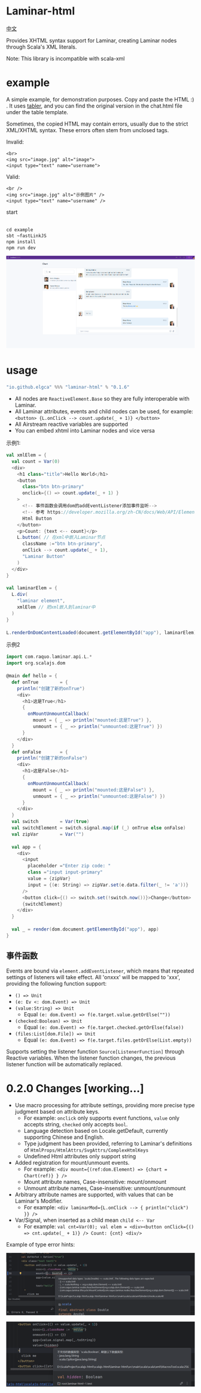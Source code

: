 # Laminar-html

[中文](readme.md)

Provides XHTML syntax support for Laminar, creating Laminar nodes through Scala's XML literals.

Note: This library is incompatible with scala-xml


# example

A simple example, for demonstration purposes. Copy and paste the HTML :) . 
It uses [tabler](https://preview.tabler.io/chat.html), and you can find the original 
version in the chat.html file under the table template.

Sometimes, the copied HTML may contain errors,
usually due to the strict XML/XHTML syntax.
These errors often stem from unclosed tags.

Invalid:

```xhtml
<br>
<img src="image.jpg" alt="image">
<input type="text" name="username">
```

Valid:

```xhtml
<br />
<img src="image.jpg" alt="示例图片" />
<input type="text" name="username" />
```

start

```shell

cd example
sbt ~fastLinkJS
npm install
npm run dev
```

![img_1.png](images/img_1.png)


# usage

```scala
"io.github.elgca" %%% "laminar-html" % "0.1.6"
```

- All nodes are `ReactiveElement.Base` so they are fully interoperable with Laminar.
- All Laminar attributes, events and child nodes can be used, for example: `<button> {L.onClick --> count.update(_ + 1)} </button>`
- All Airstream reactive variables are supported
- You can embed xhtml into Laminar nodes and vice versa

示例1:

```scala
val xmlElem = {
  val count = Var(0)
  <div>
    <h1 class="title">Hello World</h1>
    <button 
      class="btn btn-primary"
      onclick={() => count.update(_ + 1) }
    >
      <!-- 事件函数会调用dom的addEventListener添加事件监听-->
      <!-- 参考 https://developer.mozilla.org/zh-CN/docs/Web/API/Element/click_event-->
      Html Button
    </button>
    <p>Count: {text <-- count}</p>
    L.button( // 在xml中嵌入Laminar节点
      className :="btn btn-primary",
      onClick --> count.update(_ + 1),
      "Laminar Button"
    )
  </div>
}

val laminarElem = {
  L.div(
    "laminar element",
    xmlElem // 把xml嵌入到laminar中
  )
}

L.renderOnDomContentLoaded(document.getElementById("app"), laminarElem)
```

示例2

```scala
import com.raquo.laminar.api.L.*
import org.scalajs.dom

@main def hello = {
  def onTrue        = {
    println("创建了新的onTrue")
    <div>
      <h1>这是True</h1>
      {
        onMountUnmountCallback(
          mount = { _ => println("mounted:这是True") },
          unmount = { _ => println("unmounted:这是True") })
      }
    </div>
  }
  def onFalse       = {
    println("创建了新的onFalse")
    <div>
      <h1>这是False</h1>
      {
        onMountUnmountCallback(
          mount = { _ => println("mounted:这是False") },
          unmount = { _ => println("unmounted:这是False") })
      }
    </div>
  }
  val switch        = Var(true)
  val switchElement = switch.signal.map(if (_) onTrue else onFalse)
  val zipVar        = Var("")

  val app = {
    <div>
      <input
        placeholder ="Enter zip code: "
        class ="input input-primary"
        value = {zipVar}
        input = {(e: String) => zipVar.set(e.data.filter(_ != 'a'))}
      />
      <button click={() => switch.set(!switch.now())}>Change</button>
      {switchElement}
    </div>
  }

  val _ = render(dom.document.getElementById("app"), app)
}
```

## 事件函数

Events are bound via `element.addEventListener`, which means that repeated settings of listeners will take effect.
All 'onxxx' will be mapped to 'xxx', providing the following function support:

- `() => Unit`
- `(e: Ev <: dom.Event) => Unit`
- `(value:String) => Unit`
  - Equal `(e: dom.Event) => f(e.target.value.getOrElse(""))`
- `(checked:Boolean) => Unit`
  - Equal `(e: dom.Event) => f(e.target.checked.getOrElse(false))`
- `(files:List[dom.File]) => Unit`
  - Equal `(e: dom.Event) => f(e.target.files.getOrElse(List.empty))`

Supports setting the listener function `Source[ListenerFunction]` through Reactive variables.
When the listener function changes, the previous listener function will be automatically replaced.

# 0.2.0 Changes [working...]

- Use macro processing for attribute settings, providing more precise type judgment based on attribute keys.
  - For example: `onclick` only supports event functions, `value` only accepts string, `checked` only accepts `bool`.
  - Language detection based on Locale.getDefault, currently supporting Chinese and English.
  - Type judgment has been provided, referring to Laminar's definitions of `HtmlProps/HtmlAttrs/SvgAttrs/ComplexHtmlKeys`
  - Undefined Html attributes only support string
- Added registration for mount/unmount events.
  - For example: `<div mount={(ref:dom.Element) => {chart =  Chart(ref)} } />`
  - Mount attribute names, Case-insensitive:  mount/onmount
  - Unmount attribute names, Case-insensitive:  unmount/onunmount
- Arbitrary attribute names are supported, with values that can be Laminar's Modifier.
  - For example: `<div laminarMod={L.onClick --> { println("click") }} />`
- Var/Signal, when inserted as a child mean `child <-- Var`
  - For example: `val cnt=Var(0); val elem = <div><button onClick={() => cnt.update(_ + 1)} /> Count: {cnt} <div/>`

Example of type error hints:

![img.png](images/img.png)

![img.png](images/img_zh.png)